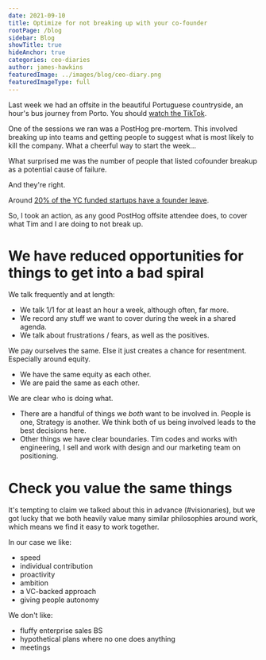 ```yaml
---
date: 2021-09-10
title: Optimize for not breaking up with your co-founder
rootPage: /blog
sidebar: Blog
showTitle: true
hideAnchor: true
categories: ceo-diaries
author: james-hawkins
featuredImage: ../images/blog/ceo-diary.png
featuredImageType: full
---
```


Last week we had an offsite in the beautiful Portuguese countryside, an hour's bus journey from Porto. You should [watch the TikTok](https://vm.tiktok.com/ZMRUGX4XW/).

One of the sessions we ran was a PostHog pre-mortem. This involved breaking up into teams and getting people to suggest what is most likely to kill the company. What a cheerful way to start the week...

What surprised me was the number of people that listed cofounder breakup as a potential cause of failure.

And they're right.

Around [20% of the YC funded startups have a founder leave](http://paulgraham.com/startupmistakes.html).

So, I took an action, as any good PostHog offsite attendee does, to cover what Tim and I are doing to not break up.

# We have reduced opportunities for things to get into a bad spiral

We talk frequently and at length:
- We talk 1/1 for at least an hour a week, although often, far more.
- We record any stuff we want to cover during the week in a shared agenda.
- We talk about frustrations / fears, as well as the positives.

We pay ourselves the same. Else it just creates a chance for resentment. Especially around equity.
- We have the same equity as each other.
- We are paid the same as each other.

We are clear who is doing what.
- There are a handful of things we _both_ want to be involved in. People is one, Strategy is another. We think both of us being involved leads to the best decisions here.
- Other things we have clear boundaries. Tim codes and works with engineering, I sell and work with design and our marketing team on positioning.

# Check you value the same things

It's tempting to claim we talked about this in advance (#visionaries), but we got lucky that we both heavily value many similar philosophies around work, which means we find it easy to work together.

In our case we like:

- speed
- individual contribution
- proactivity
- ambition
- a VC-backed approach
- giving people autonomy

We don't like:

- fluffy enterprise sales BS
- hypothetical plans where no one does anything
- meetings